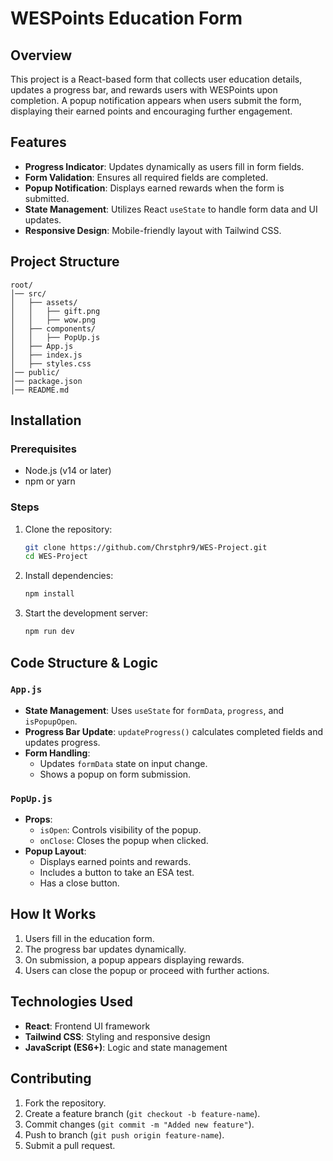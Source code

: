 # WESPoints Education Form

## Overview
This project is a React-based form that collects user education details, updates a progress bar, and rewards users with WESPoints upon completion. A popup notification appears when users submit the form, displaying their earned points and encouraging further engagement.

## Features
- **Progress Indicator**: Updates dynamically as users fill in form fields.
- **Form Validation**: Ensures all required fields are completed.
- **Popup Notification**: Displays earned rewards when the form is submitted.
- **State Management**: Utilizes React `useState` to handle form data and UI updates.
- **Responsive Design**: Mobile-friendly layout with Tailwind CSS.

## Project Structure
```
root/
│── src/
│   ├── assets/
│   │   ├── gift.png
│   │   ├── wow.png
│   ├── components/
│   │   ├── PopUp.js
│   ├── App.js
│   ├── index.js
│   ├── styles.css
│── public/
│── package.json
│── README.md
```

## Installation
### Prerequisites
- Node.js (v14 or later)
- npm or yarn

### Steps
1. Clone the repository:
   ```bash
   git clone https://github.com/Chrstphr9/WES-Project.git
   cd WES-Project
   ```
2. Install dependencies:
   ```bash
   npm install
   ```
3. Start the development server:
   ```bash
   npm run dev
   ```

## Code Structure & Logic
### `App.js`
- **State Management**: Uses `useState` for `formData`, `progress`, and `isPopupOpen`.
- **Progress Bar Update**: `updateProgress()` calculates completed fields and updates progress.
- **Form Handling**:
  - Updates `formData` state on input change.
  - Shows a popup on form submission.

### `PopUp.js`
- **Props**:
  - `isOpen`: Controls visibility of the popup.
  - `onClose`: Closes the popup when clicked.
- **Popup Layout**:
  - Displays earned points and rewards.
  - Includes a button to take an ESA test.
  - Has a close button.

## How It Works
1. Users fill in the education form.
2. The progress bar updates dynamically.
3. On submission, a popup appears displaying rewards.
4. Users can close the popup or proceed with further actions.

## Technologies Used
- **React**: Frontend UI framework
- **Tailwind CSS**: Styling and responsive design
- **JavaScript (ES6+)**: Logic and state management

## Contributing
1. Fork the repository.
2. Create a feature branch (`git checkout -b feature-name`).
3. Commit changes (`git commit -m "Added new feature"`).
4. Push to branch (`git push origin feature-name`).
5. Submit a pull request.



